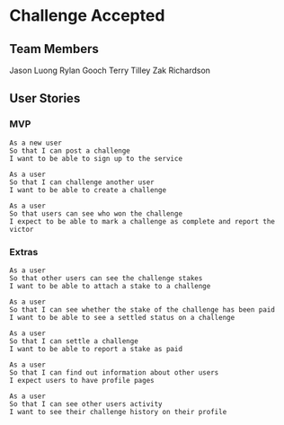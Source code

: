 # Challenge Accepted

## Team Members
Jason Luong
Rylan Gooch
Terry Tilley
Zak Richardson

## User Stories

### MVP
```
As a new user
So that I can post a challenge
I want to be able to sign up to the service
```
```
As a user
So that I can challenge another user
I want to be able to create a challenge
```
```
As a user
So that users can see who won the challenge
I expect to be able to mark a challenge as complete and report the victor
```
### Extras
```
As a user
So that other users can see the challenge stakes
I want to be able to attach a stake to a challenge
```
```
As a user
So that I can see whether the stake of the challenge has been paid
I want to be able to see a settled status on a challenge
```
```
As a user
So that I can settle a challenge
I want to be able to report a stake as paid
```
```
As a user
So that I can find out information about other users
I expect users to have profile pages
```
```
As a user
So that I can see other users activity
I want to see their challenge history on their profile
```
